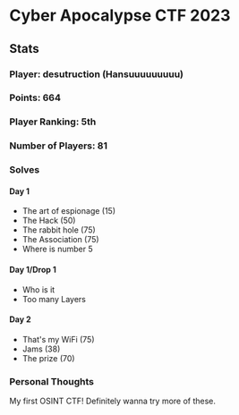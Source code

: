 # Cyber Apocalypse CTF 2023
## Stats
### Player: desutruction (Hansuuuuuuuuu)
### Points: 664
### Player Ranking: 5th
### Number of Players: 81

### Solves

#### Day 1
- The art of espionage (15)
- The Hack (50)
- The rabbit hole (75)
- The Association (75)
- Where is number 5

#### Day 1/Drop 1
- Who is it
- Too many Layers

#### Day 2
- That's my WiFi (75)
- Jams (38)
- The prize (70)



### Personal Thoughts

My first OSINT CTF! Definitely wanna try more of these.
